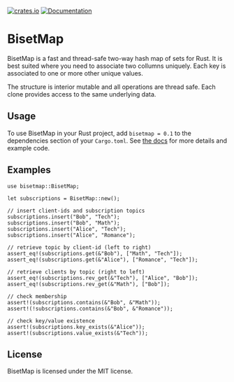 [![crates.io](https://img.shields.io/crates/v/bisetmap.svg)](https://crates.io/crates/bisetmap)
[![Documentation](https://docs.rs/bisetmap/badge.svg)](https://docs.rs/bisetmap/)

# BisetMap
BisetMap is a fast and thread-safe two-way hash map of sets for Rust. It is best suited where you need to associate
two collumns uniquely. Each key is associated to one or more other unique values.

The structure is interior mutable and all operations are thread safe. Each clone provides access to the same
underlying data.

## Usage
To use BisetMap in your Rust project, add `bisetmap = 0.1` to the dependencies section of your `Cargo.toml`.
See [the docs](https://docs.rs/bisetmap/) for more details and example code.

## Examples

```
use bisetmap::BisetMap;

let subscriptions = BisetMap::new();

// insert client-ids and subscription topics
subscriptions.insert("Bob", "Tech");
subscriptions.insert("Bob", "Math");
subscriptions.insert("Alice", "Tech");
subscriptions.insert("Alice", "Romance");

// retrieve topic by client-id (left to right)
assert_eq!(subscriptions.get(&"Bob"), ["Math", "Tech"]);
assert_eq!(subscriptions.get(&"Alice"), ["Romance", "Tech"]);

// retrieve clients by topic (right to left)
assert_eq!(subscriptions.rev_get(&"Tech"), ["Alice", "Bob"]);
assert_eq!(subscriptions.rev_get(&"Math"), ["Bob"]);

// check membership
assert!(subscriptions.contains(&"Bob", &"Math"));
assert!(!subscriptions.contains(&"Bob", &"Romance"));

// check key/value existence
assert!(subscriptions.key_exists(&"Alice"));
assert!(subscriptions.value_exists(&"Tech"));
```

## License
BisetMap is licensed under the MIT license.

